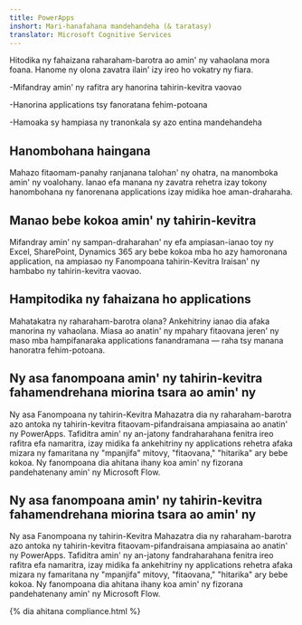 ```yaml
---
title: PowerApps
inshort: Mari-hanafahana mandehandeha (& taratasy)
translator: Microsoft Cognitive Services
---
```


Hitodika ny fahaizana raharaham-barotra ao amin' ny vahaolana mora foana. Hanome ny olona zavatra ilain' izy ireo ho vokatry ny fiara.

-Mifandray amin' ny rafitra ary hanorina tahirin-kevitra vaovao

-Hanorina applications tsy fanoratana fehim-potoana

-Hamoaka sy hampiasa ny tranonkala sy azo entina mandehandeha

## Hanombohana haingana
Mahazo fitaomam-panahy ranjanana talohan' ny ohatra, na manomboka amin' ny voalohany. Ianao efa manana ny zavatra rehetra izay tokony hanombohana ny fanorenana applications izay midika hoe aman-draharaha.

## Manao bebe kokoa amin' ny tahirin-kevitra
Mifandray amin' ny sampan-draharahan' ny efa ampiasan-ianao toy ny Excel, SharePoint, Dynamics 365 ary bebe kokoa mba ho azy hamoronana application, na ampiasao ny Fanompoana tahirin-Kevitra Iraisan' ny hambabo ny tahirin-kevitra vaovao.

## Hampitodika ny fahaizana ho applications
Mahatakatra ny raharaham-barotra olana? Ankehitriny ianao dia afaka manorina ny vahaolana. Miasa ao anatin' ny mpahary fitaovana jeren' ny maso mba hampifanaraka applications fanandramana — raha tsy manana hanoratra fehim-potoana.

## Ny asa fanompoana amin' ny tahirin-kevitra fahamendrehana miorina tsara ao amin' ny
Ny asa Fanompoana ny tahirin-Kevitra Mahazatra dia ny raharaham-barotra azo antoka ny tahirin-kevitra fitaovam-pifandraisana ampiasaina ao anatin' ny PowerApps. Tafiditra amin' ny an-jatony fandraharahana fenitra ireo rafitra efa namaritra, izay midika fa ankehitriny ny applications rehetra afaka mizara ny famaritana ny "mpanjifa" mitovy, "fitaovana," "hitarika" ary bebe kokoa. Ny fanompoana dia ahitana ihany koa amin' ny fizorana pandehatenany amin' ny Microsoft Flow.

## Ny asa fanompoana amin' ny tahirin-kevitra fahamendrehana miorina tsara ao amin' ny
Ny asa Fanompoana ny tahirin-Kevitra Mahazatra dia ny raharaham-barotra azo antoka ny tahirin-kevitra fitaovam-pifandraisana ampiasaina ao anatin' ny PowerApps. Tafiditra amin' ny an-jatony fandraharahana fenitra ireo rafitra efa namaritra, izay midika fa ankehitriny ny applications rehetra afaka mizara ny famaritana ny "mpanjifa" mitovy, "fitaovana," "hitarika" ary bebe kokoa. Ny fanompoana dia ahitana ihany koa amin' ny fizorana pandehatenany amin' ny Microsoft Flow.

{% dia ahitana compliance.html %}

